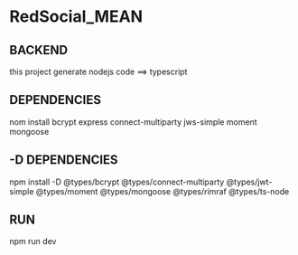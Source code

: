 # RedSocial_MEAN

## BACKEND 
this project generate nodejs 
code ==> typescript

## DEPENDENCIES
nom install bcrypt express connect-multiparty jws-simple moment mongoose

## -D DEPENDENCIES
npm install -D @types/bcrypt @types/connect-multiparty @types/jwt-simple @types/moment @types/mongoose @types/rimraf @types/ts-node

## RUN 
npm run dev

